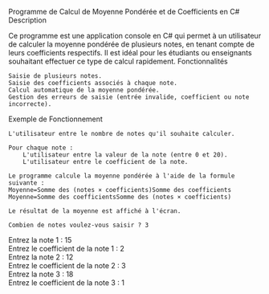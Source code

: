 Programme de Calcul de Moyenne Pondérée et de Coefficients en C#
Description

Ce programme est une application console en C# qui permet à un utilisateur de calculer la moyenne pondérée de plusieurs notes, en tenant compte de leurs coefficients respectifs. Il est idéal pour les étudiants ou enseignants souhaitant effectuer ce type de calcul rapidement.
Fonctionnalités

    Saisie de plusieurs notes.
    Saisie des coefficients associés à chaque note.
    Calcul automatique de la moyenne pondérée.
    Gestion des erreurs de saisie (entrée invalide, coefficient ou note incorrecte).

Exemple de Fonctionnement

    L'utilisateur entre le nombre de notes qu'il souhaite calculer.

    Pour chaque note :
        L'utilisateur entre la valeur de la note (entre 0 et 20).
        L'utilisateur entre le coefficient de la note.

    Le programme calcule la moyenne pondérée à l'aide de la formule suivante :
    Moyenne=Somme des (notes × coefficients)Somme des coefficients
    Moyenne=Somme des coefficientsSomme des (notes × coefficients)​

    Le résultat de la moyenne est affiché à l'écran.

    Combien de notes voulez-vous saisir ? 3  
Entrez la note 1 : 15  
Entrez le coefficient de la note 1 : 2  
Entrez la note 2 : 12  
Entrez le coefficient de la note 2 : 3  
Entrez la note 3 : 18  
Entrez le coefficient de la note 3 : 1  
